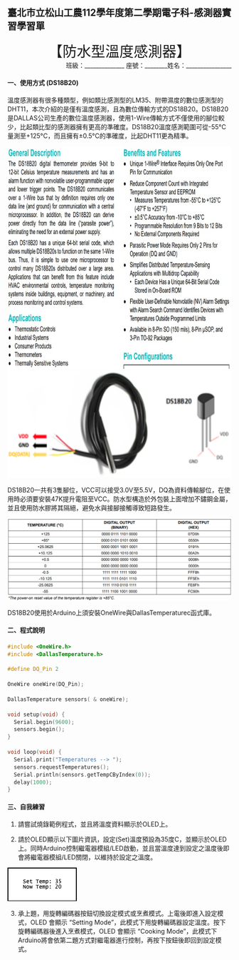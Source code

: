 ## 臺北市立松山工農112學年度第二學期電子科-感測器實習學習單 

<center><font size=6>【防水型溫度感測器】</font></center>

<div style="text-align: right">班級：______________ 座號：________姓名：________________</div>

#### 一、使用方式 (DS18B20)

溫度感測器有很多種類型，例如類比感測型的LM35、附帶濕度的數位感測型的DHT11，本次介紹的是僅有溫度感測，且為數位傳輸方式的DS18B20。DS18B20是DALLAS公司生產的數位溫度感測器，使用1-Wire傳輸方式不僅使用的腳位較少，比起類比型的感測器擁有更高的準確度。DS18B20溫度感測範圍可從-55°C量測至+125°C，而且擁有±0.5°C的準確度，比起DHT11更為精準。

<center>
<img src="assets/image-20240127160007582.png" alt="image" width="auto" height="500"><img src="assets/clip_image004.png" alt="image" width="auto" height="240">
</center>

DS18B20一共有3隻腳位，VCC可以接受3.0V至5.5V，DQ為資料傳輸腳位，在使用時必須要安裝47K提升電阻至VCC。防水型構造於外包裝上面增加不鏽鋼金屬，並且使用防水膠將其隔絕，避免水與接腳接觸導致短路發生。

![img](assets/clip_image005.png)

DS18B20使用於Arduino上須安裝OneWire與DallasTemperaturec函式庫。

#### 二、程式說明

``` c
#include <OneWire.h>
#include <DallasTemperature.h>

#define DQ_Pin 2

OneWire oneWire(DQ_Pin);

DallasTemperature sensors( & oneWire);

void setup(void) {
  Serial.begin(9600);
  sensors.begin();
}

void loop(void) {
  Serial.print("Temperatures --> ");
  sensors.requestTemperatures();
  Serial.println(sensors.getTempCByIndex(0));
  delay(1000);
}

```

#### 三、自我練習

1. 請嘗試燒錄範例程式，並且將溫度資料顯示於OLED上。 

2. 請於OLED顯示以下圖片資訊，設定(Set)溫度預設為35度C，並顯示於OLED上。同時Arduino控制繼電器模組/LED啟動，並且當溫度達到設定之溫度後即會將繼電器模組/LED關閉，以維持於設定之溫度。

![文字方塊: Set Temp: 35 Now Temp: 20 ](assets/clip_image006.png)

3. 承上題，用旋轉編碼器按鈕切換設定模式或烹煮模式。上電後即進入設定模式，OLED 會顯示 “Setting Mode”，此模式下用旋轉編碼器設定溫度。按下旋轉編碼器後進入烹煮模式，OLED 會顯示 “Cooking Mode”，此模式下Arduino將會依第二題方式對繼電器進行控制，再按下按鈕後即回到設定模式。

 

